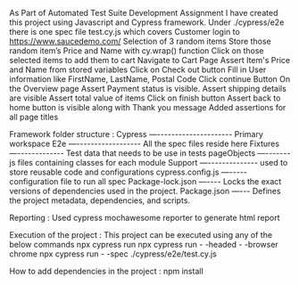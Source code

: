 As Part of Automated Test Suite Development Assignment I have created this project using Javascript and Cypress framework.
Under ./cypress/e2e there is one spec file test.cy.js which covers
Customer login to https://www.saucedemo.com/
Selection of 3 random items
Store those random item’s Price and Name with cy.wrap() function
Click on those selected items to add them to cart
Navigate to Cart Page
Assert Item's Price and Name from stored variables
Click on Check out button
Fill in User information like FirstName, LastName, Postal Code
Click continue Button
On the Overview page Assert Payment status is visible.
Assert shipping details are visible
Assert total value of items 
Click on finish button
Assert back to home button is visible along with Thank you message 
Added assertions for all page titles


Framework folder structure : 
Cypress  —--------------------- Primary workspace
E2e —------------------ All the spec files reside here
Fixtures —------------- Test data that needs to be use in tests
pageObjects —------- js files containing classes for each module 
Support —-------------- used to store reusable code and configurations
cypress.config.js —-----   configuration file to run all spec
Package-lock.json —---- Locks the exact versions of dependencies used in the project.
Package.json —---  Defines the project metadata, dependencies, and scripts.

Reporting : 
Used cypress mochawesome reporter to generate html report

Execution of the project : 
	This project can be executed using any of the below commands
npx cypress run
npx cypress run - -headed - -browser chrome
npx cypress run - -spec ./cypress/e2e/test.cy.js

How to add dependencies in the project : 
	npm install




